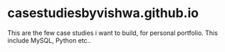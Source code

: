 # casestudiesbyvishwa.github.io
This are the few case studies i want to build, for personal portfolio. This include MySQL, Python etc..
